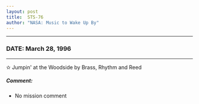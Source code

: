 ```yaml
---
layout: post
title:  STS-76
author: "NASA: Music to Wake Up By"
---
```


----
### DATE: March 28, 1996
----
✫ Jumpin' at the Woodside by Brass, Rhythm and Reed

##### Comment:
* No mission comment
